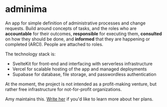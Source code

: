 # adminima

An app for simple definition of administrative processes and change requests. Build around concepts of tasks, and the roles who are **accountable** for their outcomes, **responsible** for executing them, **consulted** on how they should be done, and **informed** that they are happening or completed (ARCI). People are attached to roles.

The technology stack is:

- SvelteKit for front-end and interfacing with serverless infrastructure
- Vercel for scalable hosting of the app and managed deployments
- Supabase for database, file storage, and passwordless authentication

At the moment, the project is not intended as a profit-making venture, but rather free infrastructure for not-for-profit organizations.

Amy maintains this. [Write her](mailto:ajko@uw.edu) if you'd like to learn more about her plans.
